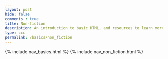 ```yaml
---
layout: post
hide: false
comments : true
title: Non-fiction
description: An introduction to basic HTML, and resources to learn more.
type: ccc
permalink: /basics/non_fiction
---
```


{% include nav_basics.html %}
{% include nav_non_fiction.html %}